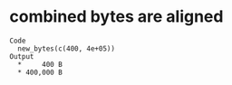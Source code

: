 # combined bytes are aligned

    Code
      new_bytes(c(400, 4e+05))
    Output
      *     400 B
      * 400,000 B


